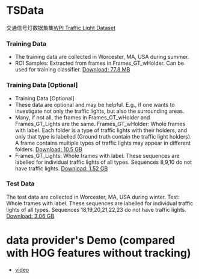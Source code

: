 # TSData
交通信号灯数据集集[WPI Traffic Light Dataset](http://computing.wpi.edu/dataset.html)
### Training Data
* The training data are collected in Worcester, MA, USA during summer.
* ROI Samples: Extracted from frames in Frames_GT_wHolder. Can be used for training classifier. [Download: 77.8 MB](http://computing.wpi.edu/WTLD/Samples.zip)

### Training Data [Optional]
* Training Data [Optional]
* These data are optional and may be helpful. E.g., if one wants to investigate not only the traffic lights, but also the surrounding areas.
* Many, if not all, the frames in Frames_GT_wHolder and Frames_GT_Lights are the same.
Frames_GT_wHolder: Whole frames with label. Each folder is a type of traffic lights with their holders, and only that type is labelled (Ground truth contain the traffic light holders). A frame contains multiple types of traffic lights may appear in different folders. [Download: 10.5 GB](http://computing.wpi.edu/WTLD/Frames_GT_wHolder.zip)
* Frames_GT_Lights: Whole frames with label. These sequences are labelled for individual traffic lights of all types. Sequences 8,9,10 do not have traffic lights. [Download: 1.52 GB](http://computing.wpi.edu/WTLD/Frames_GT_Lights.zip)
### Test Data
The test data are collected in Worcester, MA, USA during winter.
Test: Whole frames with label. These sequences are labelled for individual traffic lights of all types. Sequences 18,19,20,21,22,23 do not have traffic lights. [Download: 3.06 GB](http://computing.wpi.edu/WTLD/Test.zip)
# data provider's Demo (compared with HOG features without tracking)
* [video](https://youtu.be/7iqXcMvR3Xg)
